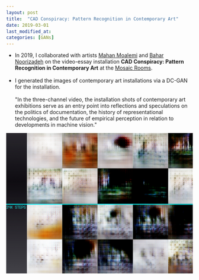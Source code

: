 ```yaml
---
layout: post
title:  "CAD Conspiracy: Pattern Recognition in Contemporary Art"
date: 2019-03-01
last_modified_at:
categories: [GANs]
---
```


* In 2019, I collaborated with artists [Mahan Moalemi](https://mahanmoalemi.com/) and [Bahar Noorizadeh](http://www.baharnoorizadeh.com/) on the video-essay installation **CAD Conspiracy: Pattern Recognition in Contemporary Art** at the [Mosaic Rooms](https://mosaicrooms.org/event/cad-conspiracy/).
<br/><br/>
* I generated the images of contemporary art installations via a DC-GAN for the installation.
<br/><br/>
"In the three-channel video, the installation shots of contemporary art exhibitions serve as an entry point into reflections and speculations on the politics of documentation, the history of representational technologies, and the future of empirical perception in relation to developments in machine vision."

![CAD Conspiracy](/assets/images/cad.jpg)
